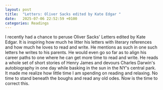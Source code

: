 ```yaml
---
layout: post
title:  "Letters: Oliver Sacks edited by Kate Edgar "
date:   2025-07-06 22:52:59 +0100
categories: Readings
---
```

I recently had a chance to peruse Oliver Sacks' Letters edited by Kate Edgar. It is inspiring how much he litter his letters with literary references and how much he loves to read and write. He mentions as such in one such letters he writes to his parents. He would even go so far as to align his career paths to one where he can get more time to read and write. He reads a whole set of short stories of Henry James and devours Charles Darwin's autobiography in one day while basking in the sun in the NY's central park. It made me realize how little time I am spending on reading and relaxing. No time to stand beneath the boughs and read any old odes. Now is the time to correct this.
